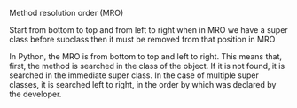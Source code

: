 Method resolution order (MRO)

Start from bottom to top and from left to right
when in MRO we have a super class before subclass then it must be removed from that position in MRO

In Python, the MRO is from bottom to top and left to right. This means that, first, the method is searched in the
class of the object. If it is not found, it is searched in the immediate super class. In the case of multiple super
classes, it is searched left to right, in the order by which was declared by the developer.